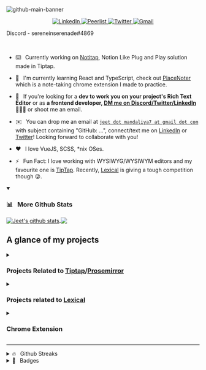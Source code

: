 ![github-main-banner](https://user-images.githubusercontent.com/45892659/183311508-4f9a6130-9ca2-4f32-b14b-6ac5c6f14267.svg)

<p align="center">
<a href="https://www.linkedin.com/in/sereneinserenade/" target="_blank">
  <img alt="LinkedIn" src="https://img.shields.io/badge/LinkedIn-0077B5?style=for-the-badge&logo=linkedin&logoColor=white">
</a>

<a href="https://peerlist.io/sereneinserenad/" target="_blank">
  <img alt="Peerlist" src="https://github-readme-badge.peerlist.io/api/sereneinserenad?style=for-the-badge">
</a>

<a href="https://twitter.com/sereneInSerenad" target="_blank">
  <img alt="Twitter " src="https://img.shields.io/badge/Twitter-1ca0f1?style=for-the-badge&labelColor=1ca0f1&logo=twitter&logoColor=white">
</a>

<a href="mailto:jeet.mandaliya7@gmail.com" target="_blank">
  <img alt="Gmail" src="https://img.shields.io/badge/Gmail-c14438?style=for-the-badge&logo=gmail&logoColor=white">
</a>
  
  Discord - sereneinserenade#4869
</p>
<br />

- ⌨️ &ensp;Currently working on [Notitap](https://github.com/sereneinserenade/notitap), Notion Like Plug and Play solution made in Tiptap.
- 🌱 &ensp;I'm currently learning React and TypeScript, check out [PlaceNoter](https://github.com/sereneinserenade/placenoter) which is a note-taking chrome extension I made to practice.
- 🤝 &ensp;If you're looking for a **dev to work you on your project's Rich Text Editor** or as **a frontend developer, [DM me on Discord/Twitter/LinkedIn](https://github.com/sereneinserenade)👨‍💻🤩** or shoot me an email.

- ✉️  &ensp;You can drop me an email at [`jeet dot mandaliya7 at gmail dot com`](mailto:jeet.mandaliya7@gmail.com) with subject containing "GitHub: ...", connect/text me on [LinkedIn](https://www.linkedin.com/in/sereneinserenade/) or [Twitter](https://twitter.com/sereneInSerenad)! Looking forward to collaborate with you!
- ❤️ &ensp;I love VueJS, SCSS, \*nix OSes.
- ⚡️ &ensp;Fun Fact: I love working with WYSIWYG/WYSIWYM editors and my favourite one is [TipTap](https://github.com/ueberdosis/tiptap). Recently, [Lexical](https://lexical.dev/) is giving a tough competition though 😜.

  
<details open="true">
  <summary> <h3> 📊 &ensp;More Github Stats </h3> </summary>
  
  <p dir="auto">
  <a href="https://github.com/sereneinserenade">
    <img align="center" src="https://github-readme-stats.vercel.app/api?username=sereneinserenade&amp;show_icons=true&amp;include_all_commits=true&amp;theme=buefy&amp;hide_border=true" alt="Jeet's github stats" data-canonical-src="https://github-readme-stats.vercel.app/api/top-langs/?username=sereneinserenade&amp;layout=compact&amp;theme=buefy&amp;hide_border=true" style="max-width: 100%;" />
  </a>
  <a href="https://github.com/sereneinserenade">
    <img align="center" src="https://github-readme-stats.vercel.app/api/top-langs/?username=sereneinserenade&amp;layout=compact&amp;theme=buefy&amp;hide_border=true" data-canonical-src="https://github-readme-stats.vercel.app/api/top-langs/?username=sereneinserenade&amp;layout=compact&amp;theme=buefy&amp;hide_border=true" />
  </a>
  </p>
</details>

## A glance of my projects

<details >
<summary> <h3>  Projects Related to <a href="https://tiptap.dev">Tiptap</a>/<a href="https://prosemirror.net/">Prosemirror</a> </h3>  </summary>

<a href="https://github.com/sereneinserenade/tiptap-comment-extension">
<img align="center" src="https://github-readme-stats.vercel.app/api/pin/?username=sereneinserenade&amp;repo=tiptap-comment-extension&amp;theme=buefy" data-canonical-src="https://github-readme-stats.vercel.app/api/pin/?username=sereneinserenade&amp;repo=tiptap-comment-extension&amp;theme=buefy" style="max-width: 100%;" />
</a>

<a href="https://github.com/sereneinserenade/tiptap-comment-extension-react">
<img align="center" src="https://github-readme-stats.vercel.app/api/pin/?username=sereneinserenade&amp;repo=tiptap-comment-extension-react&amp;theme=buefy" data-canonical-src="https://github-readme-stats.vercel.app/api/pin/?username=sereneinserenade&amp;repo=tiptap-comment-extension-react&amp;theme=buefy" style="max-width: 100%;" />
</a>

<a href="https://github.com/sereneinserenade/tiptap-languagetool">
<img align="center" src="https://github-readme-stats.vercel.app/api/pin/?username=sereneinserenade&amp;repo=tiptap-languagetool&amp;theme=buefy" data-canonical-src="https://github-readme-stats.vercel.app/api/pin/?username=sereneinserenade&amp;repo=tiptap-languagetool&amp;theme=buefy" style="max-width: 100%;" />
</a>

<a href="https://github.com/sereneinserenade/tiptap-search-n-replace-demo">
<img align="center" src="https://github-readme-stats.vercel.app/api/pin/?username=sereneinserenade&amp;repo=tiptap-search-n-replace-demo&amp;theme=buefy" data-canonical-src="https://github-readme-stats.vercel.app/api/pin/?username=sereneinserenade&amp;repo=tiptap-search-n-replace-demo&amp;theme=buefy" style="max-width: 100%;" />
</a>

<a href="https://github.com/sereneinserenade/tiptap-extension-search-n-replace">
<img align="center" src="https://github-readme-stats.vercel.app/api/pin/?username=sereneinserenade&amp;repo=tiptap-extension-search-n-replace&amp;theme=buefy" data-canonical-src="https://github-readme-stats.vercel.app/api/pin/?username=sereneinserenade&amp;repo=tiptap-extension-search-n-replace&amp;theme=buefy" style="max-width: 100%;" />
</a>

<a href="https://github.com/sereneinserenade/vimirror">
<img align="center" src="https://github-readme-stats.vercel.app/api/pin/?username=sereneinserenade&amp;repo=vimirror&amp;theme=buefy" data-canonical-src="https://github-readme-stats.vercel.app/api/pin/?username=sereneinserenade&amp;repo=vimirror&amp;theme=buefy" style="max-width: 100%;" />
</a>

<a href="https://github.com/sereneinserenade/tiptap-media-resize">
<img align="center" src="https://github-readme-stats.vercel.app/api/pin/?username=sereneinserenade&amp;repo=tiptap-media-resize&amp;theme=buefy" data-canonical-src="https://github-readme-stats.vercel.app/api/pin/?username=sereneinserenade&amp;repo=tiptap-media-resize&amp;theme=buefy" style="max-width: 100%;" />
</a>

<a href="https://github.com/sereneinserenade/tiptap-extension-video">
<img align="center" src="https://github-readme-stats.vercel.app/api/pin/?username=sereneinserenade&amp;repo=tiptap-extension-video&amp;theme=buefy" data-canonical-src="https://github-readme-stats.vercel.app/api/pin/?username=sereneinserenade&amp;repo=tiptap-extension-video&amp;theme=buefy" style="max-width: 100%;" />
</a>
  
<a href="https://github.com/sereneinserenade/tiptap-snippets-extension">
<img align="center" src="https://github-readme-stats.vercel.app/api/pin/?username=sereneinserenade&amp;repo=tiptap-snippets-extension&amp;theme=buefy" data-canonical-src="https://github-readme-stats.vercel.app/api/pin/?username=sereneinserenade&amp;repo=tiptap-snippets-extension&amp;theme=buefy" style="max-width: 100%;" />
</a>

<a href="https://github.com/django-tiptap/django_tiptap">
<img align="center" src="https://github-readme-stats.vercel.app/api/pin/?username=django-tiptap&amp;repo=django_tiptap&amp;theme=buefy" data-canonical-src="https://github-readme-stats.vercel.app/api/pin/?username=django-tiptap&amp;repo=django_tiptap&amp;theme=buefy" style="max-width: 100%;" />
</a>
</details>

<details >
  <summary> <h3> Projects related to <a href="https://lexical.dev"> Lexical </a>  </h3> </summary>
  <a href="https://github.com/sereneinserenade/lexical-comments">
   <img align="center" src="https://github-readme-stats.vercel.app/api/pin/?username=sereneinserenade&amp;repo=lexical-comments&amp;theme=buefy" data-canonical-src="https://github-readme-stats.vercel.app/api/pin/?username=sereneinserenade&amp;repo=lexical-comments&amp;theme=buefy" style="max-width: 100%;" />
  </a>
</details>


<details >
  <summary> <h3> Chrome Extension </h3> </summary>
  <a href="https://github.com/sereneinserenade/placenoter">
   <img align="center" src="https://github-readme-stats.vercel.app/api/pin/?username=sereneinserenade&amp;repo=placenoter&amp;theme=buefy" data-canonical-src="https://github-readme-stats.vercel.app/api/pin/?username=sereneinserenade&amp;repo=placenoter&amp;theme=buefy" style="max-width: 100%;" />
  </a>
</details>


---

<details> 
  <summary> 🔥 &ensp;Github Streaks </summary>

  <a href="https://github.com/sereneinserenade">
    <img src="https://github-readme-streak-stats.herokuapp.com/?user=sereneinserenade" alt="sereneinserenade" />    
  </a>
</details> 


<details> 
  <summary> 🪪 &ensp;Badges </summary>

<a href="" title="Badge for Hacktoberfest 2021">
  <img src="https://res.cloudinary.com/practicaldev/image/fetch/s--cm4PWdMq--/c_limit,f_auto,fl_progressive,q_80,w_375/https://dev-to-uploads.s3.amazonaws.com/uploads/badge/badge_image/131/hacktoberfest-2021-badge.png" alt="hacktoberfest2021" width="100" height="100">
</a>
  
</details> 
<!--
**sereneinserenade/sereneinserenade** is a ✨ _special_ ✨ repository because its `README.md` (this file) appears on your GitHub profile.

Here are some ideas to get you started:

- 🔭 I’m currently working on ...
- 🌱 I’m currently learning ...
- 👯 I’m looking to collaborate on ...
- 🤔 I’m looking for help with ...
- 😄 Pronouns: ...
- ⚡ Fun fact: ...
-->
